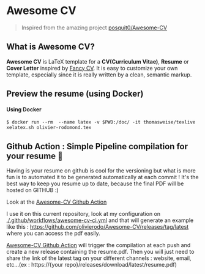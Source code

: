 # Awesome CV

> Inspired from the amazing project [posquit0/Awesome-CV](https://github.com/posquit0/Awesome-CV)

## What is Awesome CV?

**Awesome CV** is LaTeX template for a **CV(Curriculum Vitae)**, **Resume** or **Cover Letter** inspired by [Fancy CV](https://www.sharelatex.com/templates/cv-or-resume/fancy-cv). It is easy to customize your own template, especially since it is really written by a clean, semantic markup.

## Preview the resume (using Docker)

#### Using Docker

```
$ docker run --rm  --name latex -v $PWD:/doc/ -it thomasweise/texlive xelatex.sh olivier-rodomond.tex
```

## Github Action : Simple Pipeline compilation for your resume 🤖

Having is your resume on github is cool for the versioning but what is more fun is to automated it to be generated automatically at each commit !
It's the best way to keep you resume up to date, because the final PDF will be hosted on GITHUB :)

Look at the [Awesome-CV  Github Action](https://github.com/olivierodo/Awesome-CV-action)

I use it on this current repository, look at my configuration on [./.github/workflows/awesome-cv-ci.yml](./.github/workflows/awesome-cv-ci.yml) and that will generate an example like this  : https://github.com/olivierodo/Awesome-CV/releases/tag/latest where you can access the pdf easily.

[Awesome-CV  Github Action](https://github.com/olivierodo/Awesome-CV-action) will trigger the compilation at each push and create a new release containing the resume.pdf. Then you will just need to share the link of the latest tag on your different channels :  website, email, etc...(ex : https://{your repo}/releases/download/latest/resume.pdf)
